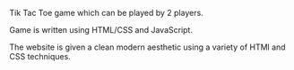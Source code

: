 Tik Tac Toe game which can be played by 2 players.

Game is written using HTML/CSS and JavaScript.

The website is given a clean modern aesthetic using a variety of HTMl and CSS techniques.